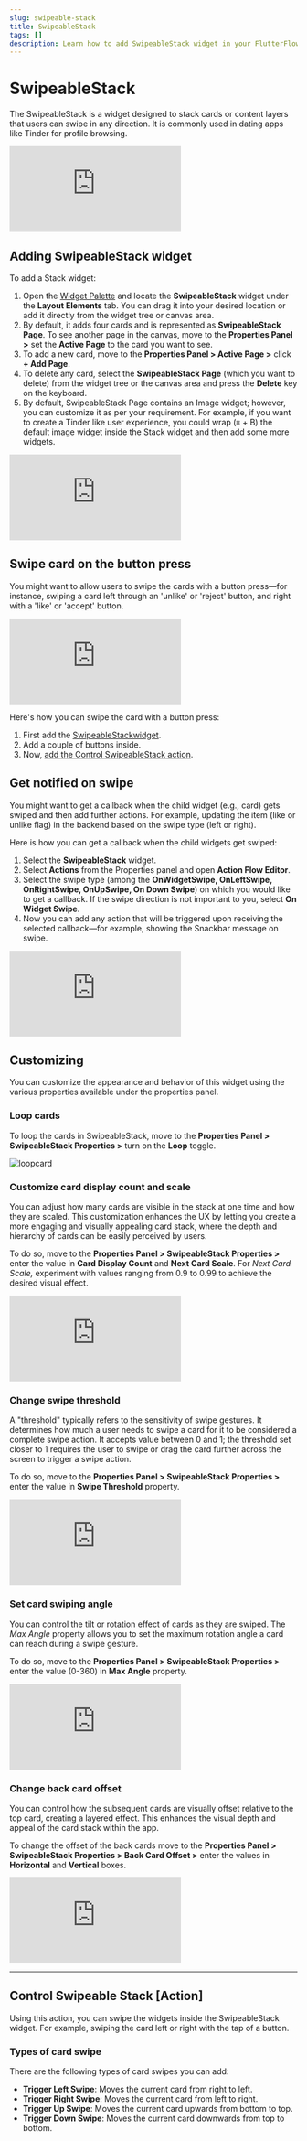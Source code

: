 ```yaml
---
slug: swipeable-stack
title: SwipeableStack
tags: []
description: Learn how to add SwipeableStack widget in your FlutterFlow project.
---
```


# SwipeableStack

The SwipeableStack is a widget designed to stack cards or content layers that users can swipe in any direction. It is commonly used in dating apps like Tinder for profile browsing.

<div style={{
    position: 'relative',
    paddingBottom: 'calc(56.67989417989418% + 41px)', // Keeps the aspect ratio and additional padding
    height: 0,
    width: '100%'}}>
    <iframe 
        src="https://www.loom.com/embed/e7f59a4565084bda8b1fd8182bb5b169?sid=d0489d7a-c9b2-46ba-b63a-e944b09633e0"
        title=""
        style={{
            position: 'absolute',
            top: 0,
            left: 0,
            width: '100%',
            height: '100%',
            colorScheme: 'light'
        }}
        frameborder="0"
        loading="lazy"
        webkitAllowFullScreen
        mozAllowFullScreen
        allowFullScreen
        allow="clipboard-write">
    </iframe>
</div>
<p></p>

## Adding SwipeableStack widget

To add a Stack widget:

1. Open the [Widget Palette](../../../../intro/flutterflow-ui/widget-palette) and locate the **SwipeableStack** widget under the **Layout Elements** tab. You can drag it into your desired location or add it directly from the widget tree or canvas area.
2. By default, it adds four cards and is represented as **SwipeableStack Page**. To see another page in the canvas, move to the **Properties Panel >** set the **Active Page** to the card you want to see.
3. To add a new card, move to the **Properties Panel > Active Page >** click **+ Add Page**.
4. To delete any card, select the **SwipeableStack Page** (which you want to delete) from the widget tree or the canvas area and press the **Delete** key on the keyboard.
5. By default, SwipeableStack Page contains an Image widget; however, you can customize it as per your requirement. For example, if you want to create a Tinder like user experience, you could wrap (`⌘` + B) the default image widget inside the Stack widget and then add some more widgets.

<div style={{
    position: 'relative',
    paddingBottom: 'calc(56.67989417989418% + 41px)', // Keeps the aspect ratio and additional padding
    height: 0,
    width: '100%'}}>
    <iframe 
        src="https://www.loom.com/embed/c07a029c001c4a0faf4413f91246b310?sid=b79a41bb-e067-4dbd-9be2-a7819567c2ce"
        title=""
        style={{
            position: 'absolute',
            top: 0,
            left: 0,
            width: '100%',
            height: '100%',
            colorScheme: 'light'
        }}
        frameborder="0"
        loading="lazy"
        webkitAllowFullScreen
        mozAllowFullScreen
        allowFullScreen
        allow="clipboard-write">
    </iframe>
</div>
<p></p>


## Swipe card on the button press

You might want to allow users to swipe the cards with a button press—for instance, swiping a card left through an 'unlike' or 'reject' button, and right with a 'like' or 'accept' button.

<div style={{
    position: 'relative',
    paddingBottom: 'calc(56.67989417989418% + 41px)', // Keeps the aspect ratio and additional padding
    height: 0,
    width: '100%'}}>
    <iframe 
        src="https://www.loom.com/embed/5e6d86f975f64f4b81b80109426c77e2?sid=4fbae627-da87-423d-8c41-4bfa9301b5b0"
        title=""
        style={{
            position: 'absolute',
            top: 0,
            left: 0,
            width: '100%',
            height: '100%',
            colorScheme: 'light'
        }}
        frameborder="0"
        loading="lazy"
        webkitAllowFullScreen
        mozAllowFullScreen
        allowFullScreen
        allow="clipboard-write">
    </iframe>
</div>
<p></p>

Here's how you can swipe the card with a button press:

1. First add the [SwipeableStackwidget](#adding-swipeablestack-widget).
2. Add a couple of buttons inside.
3. Now, [add the Control SwipeableStack action](#control-swipeable-stack-action).

## Get notified on swipe

You might want to get a callback when the child widget (e.g., card) gets swiped and then add further actions. For example, updating the item (like or unlike flag) in the backend based on the swipe type (left or right).

Here is how you can get a callback when the child widgets get swiped:

1. Select the **SwipeableStack** widget.
2. Select **Actions** from the Properties panel and open **Action Flow Editor**.
3. Select the swipe type (among the **OnWidgetSwipe, OnLeftSwipe, OnRightSwipe, OnUpSwipe, On Down Swipe**) on which you would like to get a callback. If the swipe direction is not important to you, select **On Widget Swipe**.
4. Now you can add any action that will be triggered upon receiving the selected callback—for example, showing the Snackbar message on swipe.

<div style={{
    position: 'relative',
    paddingBottom: 'calc(56.67989417989418% + 41px)', // Keeps the aspect ratio and additional padding
    height: 0,
    width: '100%'}}>
    <iframe 
        src="https://www.loom.com/embed/73536e21a77e4fa1924dd48974e6eed1?sid=c765ff28-ce65-4eac-9cec-d370c8cff581"
        title=""
        style={{
            position: 'absolute',
            top: 0,
            left: 0,
            width: '100%',
            height: '100%',
            colorScheme: 'light'
        }}
        frameborder="0"
        loading="lazy"
        webkitAllowFullScreen
        mozAllowFullScreen
        allowFullScreen
        allow="clipboard-write">
    </iframe>
</div>
<p></p>


## Customizing

You can customize the appearance and behavior of this widget using the various properties available under the properties panel.

### Loop cards

To loop the cards in SwipeableStack, move to the **Properties Panel > SwipeableStack Properties >** turn on the **Loop** toggle.

![loopcard](imgs/loopcard.avif)

### Customize card display count and scale

You can adjust how many cards are visible in the stack at one time and how they are scaled. This customization enhances the UX by letting you create a more engaging and visually appealing card stack, where the depth and hierarchy of cards can be easily perceived by users.

To do so, move to the **Properties Panel > SwipeableStack Properties >** enter the value in **Card Display Count** and **Next Card Scale**. For *Next Card Scale,* experiment with values ranging from 0.9 to 0.99 to achieve the desired visual effect.

<div style={{
    position: 'relative',
    paddingBottom: 'calc(56.67989417989418% + 41px)', // Keeps the aspect ratio and additional padding
    height: 0,
    width: '100%'}}>
    <iframe 
        src="https://www.loom.com/embed/06113eea1f6345788c66e330a3f2612a?sid=72b3decd-cffd-461d-b2bf-e5ec9a61b9cb"
        title=""
        style={{
            position: 'absolute',
            top: 0,
            left: 0,
            width: '100%',
            height: '100%',
            colorScheme: 'light'
        }}
        frameborder="0"
        loading="lazy"
        webkitAllowFullScreen
        mozAllowFullScreen
        allowFullScreen
        allow="clipboard-write">
    </iframe>
</div>
<p></p>

### Change swipe threshold

A "threshold" typically refers to the sensitivity of swipe gestures. It determines how much a user needs to swipe a card for it to be considered a complete swipe action. It accepts value between 0 and 1; the threshold set closer to 1 requires the user to swipe or drag the card further across the screen to trigger a swipe action.

To do so, move to the **Properties Panel > SwipeableStack Properties >** enter the value in **Swipe Threshold** property.

<div style={{
    position: 'relative',
    paddingBottom: 'calc(56.67989417989418% + 41px)', // Keeps the aspect ratio and additional padding
    height: 0,
    width: '100%'}}>
    <iframe 
        src="https://www.loom.com/embed/c97977ee73624ddc94f6f53b1f26a3d3?sid=341b96e9-3793-48e8-a08f-c1e49f663f85"
        title=""
        style={{
            position: 'absolute',
            top: 0,
            left: 0,
            width: '100%',
            height: '100%',
            colorScheme: 'light'
        }}
        frameborder="0"
        loading="lazy"
        webkitAllowFullScreen
        mozAllowFullScreen
        allowFullScreen
        allow="clipboard-write">
    </iframe>
</div>
<p></p>

### Set card swiping angle

You can control the tilt or rotation effect of cards as they are swiped. The *Max Angle* property allows you to set the maximum rotation angle a card can reach during a swipe gesture.

To do so, move to the **Properties Panel > SwipeableStack Properties >** enter the value (0-360) in **Max Angle** property.

<div style={{
    position: 'relative',
    paddingBottom: 'calc(56.67989417989418% + 41px)', // Keeps the aspect ratio and additional padding
    height: 0,
    width: '100%'}}>
    <iframe 
        src="https://www.loom.com/embed/b1c95dd80bde49fb8ced6e53d67ea610?sid=4a47662d-0cfb-4f0a-a92d-1c5bb0d6c688"
        title=""
        style={{
            position: 'absolute',
            top: 0,
            left: 0,
            width: '100%',
            height: '100%',
            colorScheme: 'light'
        }}
        frameborder="0"
        loading="lazy"
        webkitAllowFullScreen
        mozAllowFullScreen
        allowFullScreen
        allow="clipboard-write">
    </iframe>
</div>
<p></p>

### Change back card offset

You can control how the subsequent cards are visually offset relative to the top card, creating a layered effect. This enhances the visual depth and appeal of the card stack within the app.

To change the offset of the back cards move to the **Properties Panel > SwipeableStack Properties > Back Card Offset >** enter the values in **Horizontal** and **Vertical** boxes.

<div style={{
    position: 'relative',
    paddingBottom: 'calc(56.67989417989418% + 41px)', // Keeps the aspect ratio and additional padding
    height: 0,
    width: '100%'}}>
    <iframe 
        src="https://www.loom.com/embed/6239da42312b46c489ee2a45739d526d?sid=30d5ff46-e468-4596-ba7e-fe0bd48261f4"
        title=""
        style={{
            position: 'absolute',
            top: 0,
            left: 0,
            width: '100%',
            height: '100%',
            colorScheme: 'light'
        }}
        frameborder="0"
        loading="lazy"
        webkitAllowFullScreen
        mozAllowFullScreen
        allowFullScreen
        allow="clipboard-write">
    </iframe>
</div>
<p></p>

---
## Control Swipeable Stack [Action]

Using this action, you can swipe the widgets inside the SwipeableStack widget. For example, swiping the card left or right with the tap of a button.

### Types of card swipe

There are the following types of card swipes you can add:

- **Trigger Left Swipe**: Moves the current card from right to left.
- **Trigger Right Swipe**: Moves the current card from left to right.
- **Trigger Up Swipe**: Moves the current card upwards from bottom to top.
- **Trigger Down Swipe**: Moves the current card downwards from top to bottom.
